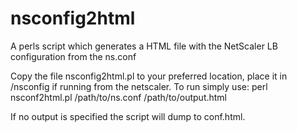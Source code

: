 # nsconfig2html
A perls script which generates a HTML file with the NetScaler LB configuration from the ns.conf

Copy the file nsconfig2html.pl to your preferred location, place it in /nsconfig if running from the netscaler.
To run simply use:
perl  nsconf2html.pl /path/to/ns.conf /path/to/output.html

If no output is specified the script will dump to conf.html.
